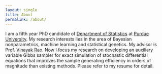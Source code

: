 ```yaml
---
layout: single 
title: About
permalink: /about/
---
```


I am a fifth year PhD candidate of [Department of Statistics](https://www.stat.purdue.edu) at [Purdue University](http://www.purdue.edu). 
My research interests lies in the area of Bayesian nonparametrics, machine learning and statistical genetics. 
My advisor is Prof. [Vinayak Rao](https://varao.github.io). Now I focus my research on developing an auxiliary variable Gibbs 
sampler for exact simulation of stochastic differential equations that improves the sample generating efficiency in orders
of magnitude than existing methods. Please refer to my resume for detail.  




